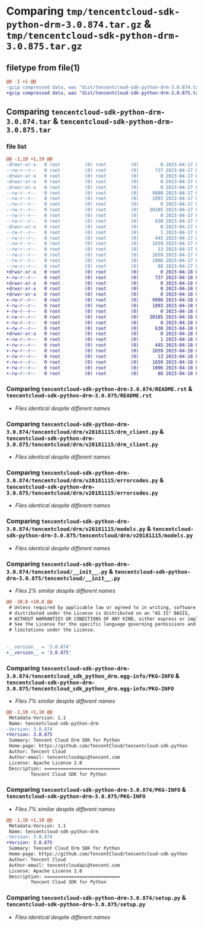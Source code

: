 # Comparing `tmp/tencentcloud-sdk-python-drm-3.0.874.tar.gz` & `tmp/tencentcloud-sdk-python-drm-3.0.875.tar.gz`

## filetype from file(1)

```diff
@@ -1 +1 @@
-gzip compressed data, was "dist/tencentcloud-sdk-python-drm-3.0.874.tar", last modified: Mon Apr 17 00:28:25 2023, max compression
+gzip compressed data, was "dist/tencentcloud-sdk-python-drm-3.0.875.tar", last modified: Tue Apr 18 00:34:37 2023, max compression
```

## Comparing `tencentcloud-sdk-python-drm-3.0.874.tar` & `tencentcloud-sdk-python-drm-3.0.875.tar`

### file list

```diff
@@ -1,19 +1,19 @@
-drwxr-xr-x   0 root         (0) root         (0)        0 2023-04-17 00:28:25.000000 tencentcloud-sdk-python-drm-3.0.874/
--rw-r--r--   0 root         (0) root         (0)      737 2023-04-17 00:28:25.000000 tencentcloud-sdk-python-drm-3.0.874/README.rst
-drwxr-xr-x   0 root         (0) root         (0)        0 2023-04-17 00:28:25.000000 tencentcloud-sdk-python-drm-3.0.874/tencentcloud/
-drwxr-xr-x   0 root         (0) root         (0)        0 2023-04-17 00:28:25.000000 tencentcloud-sdk-python-drm-3.0.874/tencentcloud/drm/
-drwxr-xr-x   0 root         (0) root         (0)        0 2023-04-17 00:28:25.000000 tencentcloud-sdk-python-drm-3.0.874/tencentcloud/drm/v20181115/
--rw-r--r--   0 root         (0) root         (0)     9908 2023-04-17 00:28:25.000000 tencentcloud-sdk-python-drm-3.0.874/tencentcloud/drm/v20181115/drm_client.py
--rw-r--r--   0 root         (0) root         (0)     1093 2023-04-17 00:28:25.000000 tencentcloud-sdk-python-drm-3.0.874/tencentcloud/drm/v20181115/errorcodes.py
--rw-r--r--   0 root         (0) root         (0)        0 2023-04-17 00:28:25.000000 tencentcloud-sdk-python-drm-3.0.874/tencentcloud/drm/v20181115/__init__.py
--rw-r--r--   0 root         (0) root         (0)    30105 2023-04-17 00:28:25.000000 tencentcloud-sdk-python-drm-3.0.874/tencentcloud/drm/v20181115/models.py
--rw-r--r--   0 root         (0) root         (0)        0 2023-04-17 00:28:25.000000 tencentcloud-sdk-python-drm-3.0.874/tencentcloud/drm/__init__.py
--rw-r--r--   0 root         (0) root         (0)      630 2023-04-17 00:28:25.000000 tencentcloud-sdk-python-drm-3.0.874/tencentcloud/__init__.py
-drwxr-xr-x   0 root         (0) root         (0)        0 2023-04-17 00:28:25.000000 tencentcloud-sdk-python-drm-3.0.874/tencentcloud_sdk_python_drm.egg-info/
--rw-r--r--   0 root         (0) root         (0)        1 2023-04-17 00:28:25.000000 tencentcloud-sdk-python-drm-3.0.874/tencentcloud_sdk_python_drm.egg-info/dependency_links.txt
--rw-r--r--   0 root         (0) root         (0)      445 2023-04-17 00:28:25.000000 tencentcloud-sdk-python-drm-3.0.874/tencentcloud_sdk_python_drm.egg-info/SOURCES.txt
--rw-r--r--   0 root         (0) root         (0)     1659 2023-04-17 00:28:25.000000 tencentcloud-sdk-python-drm-3.0.874/tencentcloud_sdk_python_drm.egg-info/PKG-INFO
--rw-r--r--   0 root         (0) root         (0)       13 2023-04-17 00:28:25.000000 tencentcloud-sdk-python-drm-3.0.874/tencentcloud_sdk_python_drm.egg-info/top_level.txt
--rw-r--r--   0 root         (0) root         (0)     1659 2023-04-17 00:28:25.000000 tencentcloud-sdk-python-drm-3.0.874/PKG-INFO
--rw-r--r--   0 root         (0) root         (0)     1006 2023-04-17 00:28:25.000000 tencentcloud-sdk-python-drm-3.0.874/setup.py
--rw-r--r--   0 root         (0) root         (0)       88 2023-04-17 00:28:25.000000 tencentcloud-sdk-python-drm-3.0.874/setup.cfg
+drwxr-xr-x   0 root         (0) root         (0)        0 2023-04-18 00:34:37.000000 tencentcloud-sdk-python-drm-3.0.875/
+-rw-r--r--   0 root         (0) root         (0)      737 2023-04-18 00:34:36.000000 tencentcloud-sdk-python-drm-3.0.875/README.rst
+drwxr-xr-x   0 root         (0) root         (0)        0 2023-04-18 00:34:37.000000 tencentcloud-sdk-python-drm-3.0.875/tencentcloud/
+drwxr-xr-x   0 root         (0) root         (0)        0 2023-04-18 00:34:37.000000 tencentcloud-sdk-python-drm-3.0.875/tencentcloud/drm/
+drwxr-xr-x   0 root         (0) root         (0)        0 2023-04-18 00:34:37.000000 tencentcloud-sdk-python-drm-3.0.875/tencentcloud/drm/v20181115/
+-rw-r--r--   0 root         (0) root         (0)     9908 2023-04-18 00:34:36.000000 tencentcloud-sdk-python-drm-3.0.875/tencentcloud/drm/v20181115/drm_client.py
+-rw-r--r--   0 root         (0) root         (0)     1093 2023-04-18 00:34:36.000000 tencentcloud-sdk-python-drm-3.0.875/tencentcloud/drm/v20181115/errorcodes.py
+-rw-r--r--   0 root         (0) root         (0)        0 2023-04-18 00:34:36.000000 tencentcloud-sdk-python-drm-3.0.875/tencentcloud/drm/v20181115/__init__.py
+-rw-r--r--   0 root         (0) root         (0)    30105 2023-04-18 00:34:36.000000 tencentcloud-sdk-python-drm-3.0.875/tencentcloud/drm/v20181115/models.py
+-rw-r--r--   0 root         (0) root         (0)        0 2023-04-18 00:34:36.000000 tencentcloud-sdk-python-drm-3.0.875/tencentcloud/drm/__init__.py
+-rw-r--r--   0 root         (0) root         (0)      630 2023-04-18 00:34:36.000000 tencentcloud-sdk-python-drm-3.0.875/tencentcloud/__init__.py
+drwxr-xr-x   0 root         (0) root         (0)        0 2023-04-18 00:34:37.000000 tencentcloud-sdk-python-drm-3.0.875/tencentcloud_sdk_python_drm.egg-info/
+-rw-r--r--   0 root         (0) root         (0)        1 2023-04-18 00:34:37.000000 tencentcloud-sdk-python-drm-3.0.875/tencentcloud_sdk_python_drm.egg-info/dependency_links.txt
+-rw-r--r--   0 root         (0) root         (0)      445 2023-04-18 00:34:37.000000 tencentcloud-sdk-python-drm-3.0.875/tencentcloud_sdk_python_drm.egg-info/SOURCES.txt
+-rw-r--r--   0 root         (0) root         (0)     1659 2023-04-18 00:34:37.000000 tencentcloud-sdk-python-drm-3.0.875/tencentcloud_sdk_python_drm.egg-info/PKG-INFO
+-rw-r--r--   0 root         (0) root         (0)       13 2023-04-18 00:34:37.000000 tencentcloud-sdk-python-drm-3.0.875/tencentcloud_sdk_python_drm.egg-info/top_level.txt
+-rw-r--r--   0 root         (0) root         (0)     1659 2023-04-18 00:34:37.000000 tencentcloud-sdk-python-drm-3.0.875/PKG-INFO
+-rw-r--r--   0 root         (0) root         (0)     1006 2023-04-18 00:34:36.000000 tencentcloud-sdk-python-drm-3.0.875/setup.py
+-rw-r--r--   0 root         (0) root         (0)       88 2023-04-18 00:34:37.000000 tencentcloud-sdk-python-drm-3.0.875/setup.cfg
```

### Comparing `tencentcloud-sdk-python-drm-3.0.874/README.rst` & `tencentcloud-sdk-python-drm-3.0.875/README.rst`

 * *Files identical despite different names*

### Comparing `tencentcloud-sdk-python-drm-3.0.874/tencentcloud/drm/v20181115/drm_client.py` & `tencentcloud-sdk-python-drm-3.0.875/tencentcloud/drm/v20181115/drm_client.py`

 * *Files identical despite different names*

### Comparing `tencentcloud-sdk-python-drm-3.0.874/tencentcloud/drm/v20181115/errorcodes.py` & `tencentcloud-sdk-python-drm-3.0.875/tencentcloud/drm/v20181115/errorcodes.py`

 * *Files identical despite different names*

### Comparing `tencentcloud-sdk-python-drm-3.0.874/tencentcloud/drm/v20181115/models.py` & `tencentcloud-sdk-python-drm-3.0.875/tencentcloud/drm/v20181115/models.py`

 * *Files identical despite different names*

### Comparing `tencentcloud-sdk-python-drm-3.0.874/tencentcloud/__init__.py` & `tencentcloud-sdk-python-drm-3.0.875/tencentcloud/__init__.py`

 * *Files 2% similar despite different names*

```diff
@@ -10,8 +10,8 @@
 # Unless required by applicable law or agreed to in writing, software
 # distributed under the License is distributed on an "AS IS" BASIS,
 # WITHOUT WARRANTIES OR CONDITIONS OF ANY KIND, either express or implied.
 # See the License for the specific language governing permissions and
 # limitations under the License.
 
 
-__version__ = '3.0.874'
+__version__ = '3.0.875'
```

### Comparing `tencentcloud-sdk-python-drm-3.0.874/tencentcloud_sdk_python_drm.egg-info/PKG-INFO` & `tencentcloud-sdk-python-drm-3.0.875/tencentcloud_sdk_python_drm.egg-info/PKG-INFO`

 * *Files 7% similar despite different names*

```diff
@@ -1,10 +1,10 @@
 Metadata-Version: 1.1
 Name: tencentcloud-sdk-python-drm
-Version: 3.0.874
+Version: 3.0.875
 Summary: Tencent Cloud Drm SDK for Python
 Home-page: https://github.com/TencentCloud/tencentcloud-sdk-python
 Author: Tencent Cloud
 Author-email: tencentcloudapi@tencent.com
 License: Apache License 2.0
 Description: ============================
         Tencent Cloud SDK for Python
```

### Comparing `tencentcloud-sdk-python-drm-3.0.874/PKG-INFO` & `tencentcloud-sdk-python-drm-3.0.875/PKG-INFO`

 * *Files 7% similar despite different names*

```diff
@@ -1,10 +1,10 @@
 Metadata-Version: 1.1
 Name: tencentcloud-sdk-python-drm
-Version: 3.0.874
+Version: 3.0.875
 Summary: Tencent Cloud Drm SDK for Python
 Home-page: https://github.com/TencentCloud/tencentcloud-sdk-python
 Author: Tencent Cloud
 Author-email: tencentcloudapi@tencent.com
 License: Apache License 2.0
 Description: ============================
         Tencent Cloud SDK for Python
```

### Comparing `tencentcloud-sdk-python-drm-3.0.874/setup.py` & `tencentcloud-sdk-python-drm-3.0.875/setup.py`

 * *Files identical despite different names*

